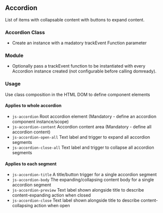 ## Accordion
List of items with collapsable content with buttons to expand content.

### Accordion Class
* Create an instance with a madatory trackEvent Function parameter

### Module
* Optionally pass a trackEvent function to be instantiated with every Accordion instance created
(not configurable before calling domready).

### Usage
Use class composition in the HTML DOM to define component elements

#### Applies to whole accordion
* `js-accordion` Root accordion element (Mandatory - define an accordion component instance/scope)
* `js-accordion-content` Accordion content area (Mandatory - define all accordion content)
* `js-accordion-open-all` Text label and trigger to expand all accordion segments
* `js-accordion-close-all` Text label and trigger to collapse all accordion segments

#### Applies to each segment
* `js-accordion-title` A title/button trigger for a single accordion segment
* `js-accordion-body` The expanding/collapsing content body for a single accordion segment
* `js-accordion-preview` Text label shown alongside title to describe content-expanding action when closed
* `js-accordion-close` Text label shown alongside title to describe content-collapsing action when open
